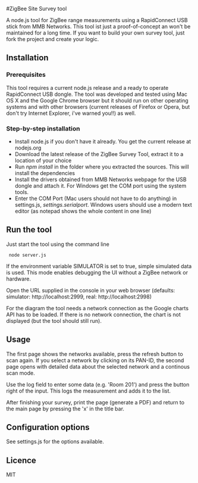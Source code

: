 #ZigBee Site Survey tool

A node.js tool for ZigBee range measurements using a RapidConnect USB stick from MMB Networks. This tool ist just a 
proof-of-concept an won't be maintained for a long time. If you want to build your own survey tool, just fork the project
and create your logic.

## Installation

### Prerequisites
This tool requires a current node.js release and a ready to operate RapidConnect USB dongle. The tool was developed
and tested using Mac OS X and the Google Chrome browser 
but it should run on other operating systems and with other browsers (current releases of Firefox or Opera, but don't 
try Internet Explorer, i've warned you!!) as well.

### Step-by-step installation

* Install node.js if you don't have it already. You get the current release at nodejs.org
* Download the latest release of the ZigBee Survey Tool, extract it to a location of your choice
* Run _npm install_ in the folder where you extracted the sources. This will install the dependencies
* Install the drivers obtained from MMB Networks webpage for the USB dongle and attach it. For Windows get the COM port using the system tools.
* Enter the COM Port (Mac users should not have to do anything) in settings.js, _settings.serialport_. Windows users should use a modern text editor (as notepad shows the whole content in one line)

## Run the tool
Just start the tool using the command line 
     
     node server.js

If the environment variable SIMULATOR is set to true, simple simulated data is used. This mode enables debugging the UI without
a ZigBee network or hardware.

Open the URL supplied in the console in your web browser (defaults: simulator: http://localhost:2999, real: http://localhost:2998)

For the diagram the tool needs a network connection as the Google charts API has to be loaded. If there is no network connection,
the chart is not displayed (but the tool should still run).

## Usage
The first page shows the networks available, press the refresh button to scan again. If you select a network by clicking on its
PAN-ID, the second page opens with detailed data about the selected network and a continous scan mode.

Use the log field to enter some data (e.g. 'Room 201') and press the button right of the input. This logs the measurement and adds
it to the list. 

After finishing your survey, print the page (generate a PDF) and return to the main page by pressing the 'x' in the title bar.
  
## Configuration options
See settings.js for the options available. 

## Licence
MIT

